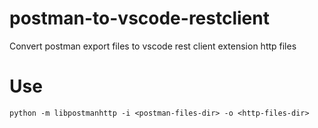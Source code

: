 # postman-to-vscode-restclient
Convert postman export files to vscode rest client extension http files

# Use
```
python -m libpostmanhttp -i <postman-files-dir> -o <http-files-dir>
```
